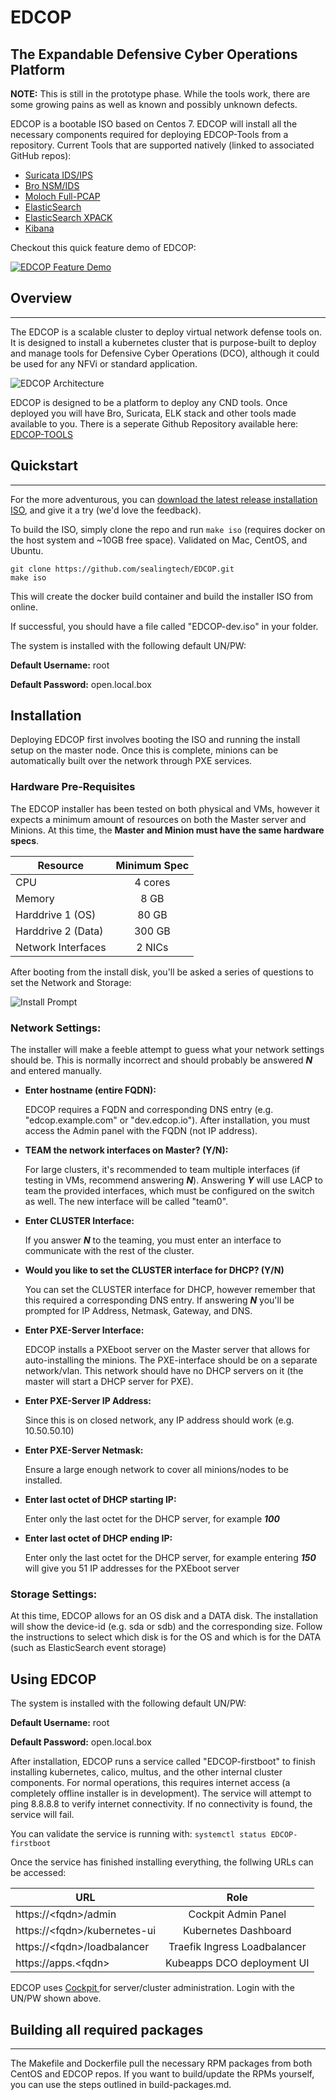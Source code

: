 # EDCOP
The Expandable Defensive Cyber Operations Platform
---
**NOTE:**  This is still in the prototype phase.  While the tools work, there are some growing pains as well as known and possibly unknown defects.  

EDCOP is a bootable ISO based on Centos 7.  EDCOP will install all the necessary components required for deploying EDCOP-Tools from a repository. Current Tools that are supported natively (linked to associated GitHub repos):
+ [Suricata IDS/IPS](https://github.com/sealingtech/EDCOP-SURICATA)
+ [Bro NSM/IDS](https://github.com/sealingtech/EDCOP-BRO)
+ [Moloch Full-PCAP](https://github.com/sealingtech/EDCOP-MOLOCH)
+ [ElasticSearch](https://github.com/sealingtech/EDCOP-ELASTICSEARCH)
+ [ElasticSearch XPACK](https://github.com/sealingtech/EDCOP-XPACK)
+ [Kibana](https://github.com/sealingtech/EDCOP-KIBANA)

Checkout this quick feature demo of EDCOP:

[![EDCOP Feature Demo](https://github.com/sealingtech/EDCOP/raw/master/docs/images/youtube_video.png)](https://www.youtube.com/watch?v=k6DARQP9CXo)

## Overview
---
The EDCOP is a scalable cluster to deploy virtual network defense tools on. It is designed to install a kubernetes cluster that is purpose-built to deploy and manage tools for Defensive Cyber Operations (DCO), although it could be used for any NFVi or standard application. 

![EDCOP Architecture](https://github.com/sealingtech/EDCOP/raw/master/docs/images/stacked_platform_concept.png)

EDCOP is designed to be a platform to deploy any CND tools.  Once deployed you will have Bro, Suricata, ELK stack and other tools made available to you.  There is a seperate Github Repository available here: [EDCOP-TOOLS](https://github.com/sealingtech/EDCOP-TOOLS)

## Quickstart
---
For the more adventurous, you can [download the latest release installation ISO](https://github.com/sealingtech/EDCOP/releases/download/0.9.1/EDCOP-0.9.1.iso), and give it a try (we'd love the feedback).

To build the ISO, simply clone the repo and run `make iso` (requires docker on the host system and ~10GB free space). Validated on Mac, CentOS, and Ubuntu.

```shell
git clone https://github.com/sealingtech/EDCOP.git
make iso
```
This will create the docker build container and build the installer ISO from online.

If successful, you should have a file called "EDCOP-dev.iso" in your folder.

The system is installed with the following default UN/PW:

**Default Username:** root

**Default Password:** open.local.box

## Installation
Deploying EDCOP first involves booting the ISO and running the install setup on the master node.  Once this is complete, minions can be automatically built over the network through PXE services.

### Hardware Pre-Requisites
The EDCOP installer has been tested on both physical and VMs, however it expects a minimum amount of resources on both the Master server and Minions. At this time, the **Master and Minion must have the same hardware specs**.

| Resource                 | Minimum Spec  |
| ------------------------ |:-------------:|
| CPU                      | 4 cores       |
| Memory                   | 8 GB          |
| Harddrive 1 (OS)         | 80 GB         |
| Harddrive 2 (Data)       | 300 GB        |
| Network Interfaces       | 2 NICs        |



After booting from the install disk, you'll be asked a series of questions to set the Network and Storage:

![Install Prompt](https://github.com/sealingtech/EDCOP/raw/master/docs/images/installation_prompt.png)

### Network Settings:

The installer will make a feeble attempt to guess what your network settings should be. This is normally incorrect and should probably be answered _**N**_ and entered manually. 

+ **Enter hostname (entire FQDN):**

   EDCOP requires a FQDN and corresponding DNS entry (e.g. "edcop.example.com" or "dev.edcop.io"). After installation, you must access the Admin panel with the FQDN (not IP address).

+ **TEAM the network interfaces on Master? (Y/N):**

   For large clusters, it's recommended to team multiple interfaces (if testing in VMs, recommend answering **_N_**). Answering **_Y_** will use LACP to team the provided interfaces, which must be configured on the switch as well. The new interface will be called "team0".

+ **Enter CLUSTER Interface:**

   If you answer **_N_** to the teaming, you must enter an interface to communicate with the rest of the cluster.

+ **Would you like to set the CLUSTER interface for DHCP? (Y/N)**

   You can set the CLUSTER interface for DHCP, however remember that this required a corresponding DNS entry. If answering _**N**_ you'll be prompted for IP Address, Netmask, Gateway, and DNS. 

+ **Enter PXE-Server Interface:**

   EDCOP installs a PXEboot server on the Master server that allows for auto-installing the minions. The PXE-interface should be on a separate network/vlan. This network should have no DHCP servers on it (the master will start a DHCP server for PXE).
   
+ **Enter PXE-Server IP Address:**

   Since this is on closed network, any IP address should work (e.g. 10.50.50.10)
   
+ **Enter PXE-Server Netmask:**

   Ensure a large enough network to cover all minions/nodes to be installed.
   
+ **Enter last octet of DHCP starting IP:**

   Enter only the last octet for the DHCP server, for example _**100**_

+ **Enter last octet of DHCP ending IP:**

   Enter only the last octet for the DHCP server, for example entering _**150**_ will give you 51 IP addresses for the PXEboot server

### Storage Settings:

At this time, EDCOP allows for an OS disk and a DATA disk. The installation will show the device-id (e.g. sda or sdb) and the corresponding size. Follow the instructions to select which disk is for the OS and which is for the DATA (such as ElasticSearch event storage)

## Using EDCOP

The system is installed with the following default UN/PW:

**Default Username:** root

**Default Password:** open.local.box

After installation, EDCOP runs a service called "EDCOP-firstboot" to finish installing kubernetes, calico, multus, and the other internal cluster components. For normal operations, this requires internet access (a completely offline installer is in development). The service will attempt to ping 8.8.8.8 to verify internet connectivity. If no connectivity is found, the service will fail.

You can validate the service is running with: `systemctl status EDCOP-firstboot`

Once the service has finished installing everything, the follwing URLs can be accessed:

| URL                         | Role                         |
| --------------------------- |:----------------------------:|
| https://\<fqdn\>/admin        | Cockpit Admin Panel        |
| https://\<fqdn\>/kubernetes-ui|Kubernetes Dashboard        |
| https://\<fqdn\>/loadbalancer |Traefik Ingress Loadbalancer|
| https://apps.\<fqdn\>         |Kubeapps DCO deployment UI  |

EDCOP uses [Cockpit ](https://github.com/cockpit-project/cockpit) for server/cluster administration. Login with the UN/PW shown above. 

## Building all required packages
---
The Makefile and Dockerfile pull the necessary RPM packages from both CentOS and EDCOP repos. If you want to build/update the RPMs yourself, you can use the steps outlined in build-packages.md. 

